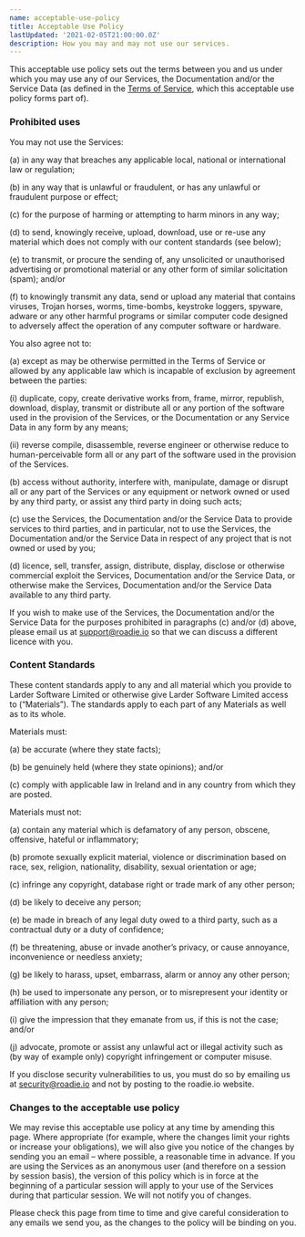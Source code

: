 ```yaml
---
name: acceptable-use-policy
title: Acceptable Use Policy
lastUpdated: '2021-02-05T21:00:00.0Z'
description: How you may and may not use our services.
---
```


This acceptable use policy sets out the terms between you and us under which you may use any of our Services, the Documentation and/or the Service Data (as defined in the [Terms of Service](https://roadie.io/legal-terms/website-terms/), which this acceptable use policy forms part of).

### Prohibited uses

You may not use the Services:

(a) in any way that breaches any applicable local, national or international law or regulation;

(b) in any way that is unlawful or fraudulent, or has any unlawful or fraudulent purpose or effect;

(c) for the purpose of harming or attempting to harm minors in any way;

(d) to send, knowingly receive, upload, download, use or re-use any material which does not comply with our content standards (see below);

(e) to transmit, or procure the sending of, any unsolicited or unauthorised advertising or promotional material or any other form of similar solicitation (spam); and/or

(f) to knowingly transmit any data, send or upload any material that contains viruses, Trojan horses, worms, time-bombs, keystroke loggers, spyware, adware or any other harmful programs or similar computer code designed to adversely affect the operation of any computer software or hardware.

You also agree not to:

(a) except as may be otherwise permitted in the Terms of Service or allowed by any applicable law which is incapable of exclusion by agreement between the parties:

(i) duplicate, copy, create derivative works from, frame, mirror, republish, download, display, transmit or distribute all or any portion of the software used in the provision of the Services, or the Documentation or any Service Data in any form by any means;

(ii) reverse compile, disassemble, reverse engineer or otherwise reduce to human-perceivable form all or any part of the software used in the provision of the Services.

(b) access without authority, interfere with, manipulate, damage or disrupt all or any part of the Services or any equipment or network owned or used by any third party, or assist any third party in doing such acts;

(c) use the Services, the Documentation and/or the Service Data to provide services to third parties, and in particular, not to use the Services, the Documentation and/or the Service Data in respect of any project that is not owned or used by you;

(d) licence, sell, transfer, assign, distribute, display, disclose or otherwise commercial exploit the Services, Documentation and/or the Service Data, or otherwise make the Services, Documentation and/or the Service Data available to any third party.

If you wish to make use of the Services, the Documentation and/or the Service Data for the purposes prohibited in paragraphs (c) and/or (d) above, please email us at support@roadie.io so that we can discuss a different licence with you.

### Content Standards

These content standards apply to any and all material which you provide to Larder Software Limited or otherwise give Larder Software Limited access to (“Materials”). The standards apply to each part of any Materials as well as to its whole.

Materials must:

(a) be accurate (where they state facts);

(b) be genuinely held (where they state opinions); and/or

(c) comply with applicable law in Ireland and in any country from which they are posted.

Materials must not:

(a) contain any material which is defamatory of any person, obscene, offensive, hateful or inflammatory;

(b) promote sexually explicit material, violence or discrimination based on race, sex, religion, nationality, disability, sexual orientation or age;

(c) infringe any copyright, database right or trade mark of any other person;

(d) be likely to deceive any person;

(e) be made in breach of any legal duty owed to a third party, such as a contractual duty or a duty of confidence;

(f) be threatening, abuse or invade another’s privacy, or cause annoyance, inconvenience or needless anxiety;

(g) be likely to harass, upset, embarrass, alarm or annoy any other person;

(h) be used to impersonate any person, or to misrepresent your identity or affiliation with any person;

(i) give the impression that they emanate from us, if this is not the case; and/or

(j) advocate, promote or assist any unlawful act or illegal activity such as (by way of example only) copyright infringement or computer misuse.

If you disclose security vulnerabilities to us, you must do so by emailing us at security@roadie.io and not by posting to the roadie.io website.

### Changes to the acceptable use policy

We may revise this acceptable use policy at any time by amending this page. Where appropriate (for example, where the changes limit your rights or increase your obligations), we will also give you notice of the changes by sending you an email – where possible, a reasonable time in advance. If you are using the Services as an anonymous user (and therefore on a session by session basis), the version of this policy which is in force at the beginning of a particular session will apply to your use of the Services during that particular session. We will not notify you of changes.

Please check this page from time to time and give careful consideration to any emails we send you, as the changes to the policy will be binding on you.
